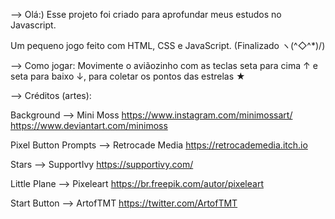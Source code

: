 --> Olá:) Esse projeto foi criado para aprofundar meus estudos no Javascript.

Um pequeno jogo feito com HTML, CSS e JavaScript. (Finalizado ヽ(^◇^*)/)

--> Como jogar: Movimente o aviãozinho com as teclas seta para cima ↑ e seta para baixo ↓, 
para coletar os pontos das estrelas ★

--> Créditos (artes):

Background --> Mini Moss https://www.instagram.com/minimossart/
               https://www.deviantart.com/minimoss

Pixel Button Prompts --> Retrocade Media https://retrocademedia.itch.io

Stars --> SupportIvy https://supportivy.com/

Little Plane --> Pixeleart https://br.freepik.com/autor/pixeleart

Start Button --> ArtofTMT https://twitter.com/ArtofTMT